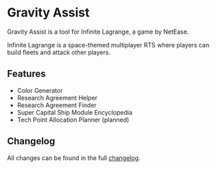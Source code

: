 # Gravity Assist

Gravity Assist is a tool for Infinite Lagrange, a game by NetEase.

Infinite Lagrange is a space-themed multiplayer RTS where players can build fleets and attack other players.

## Features

- Color Generator
- Research Agreement Helper
- Research Agreement Finder
- Super Capital Ship Module Encyclopedia
- Tech Point Allocation Planner (planned)

## Changelog

All changes can be found in the full [changelog](https://gravity-assist.netlify.app/).